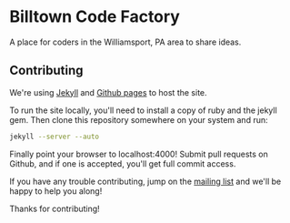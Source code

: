# Billtown Code Factory

A place for coders in the Williamsport, PA area to share ideas.

## Contributing

We're using [Jekyll](https://github.com/mojombo/jekyll) and 
[Github pages](http://help.github.com/pages/) to host the site.

To run the site locally, you'll need to install a copy of ruby and the jekyll
gem. Then clone this repository somewhere on your system and run:

```bash
jekyll --server --auto
```

Finally point your browser to localhost:4000! Submit pull requests on Github,
and if one is accepted, you'll get full commit access.

If you have any trouble contributing, jump on the
[mailing list](https://groups.google.com/forum/#!forum/billtowncodefactory)
and we'll be happy to help you along!

Thanks for contributing!


